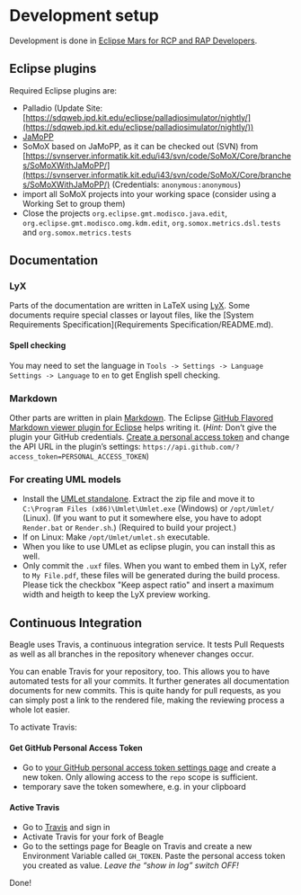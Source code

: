 # Development setup

Development is done in [Eclipse Mars for RCP and RAP Developers](http://www.eclipse.org/downloads/packages/eclipse-rcp-and-rap-developers/mars1).

## Eclipse plugins

Required Eclipse plugins are:

 * Palladio (Update Site: [https://sdqweb.ipd.kit.edu/eclipse/palladiosimulator/nightly/](https://sdqweb.ipd.kit.edu/eclipse/palladiosimulator/nightly/))
 * [JaMoPP](http://www.jamopp.org/index.php/JaMoPP)
 * SoMoX based on JaMoPP, as it can be checked out (SVN) from [https://svnserver.informatik.kit.edu/i43/svn/code/SoMoX/Core/branches/SoMoXWithJaMoPP/](https://svnserver.informatik.kit.edu/i43/svn/code/SoMoX/Core/branches/SoMoXWithJaMoPP/) (Credentials: `anonymous:anonymous`)
  * import all SoMoX projects into your working space (consider using a Working Set to group them)
  * Close the projects `org.eclipse.gmt.modisco.java.edit`, `org.eclipse.gmt.modisco.omg.kdm.edit`, `org.somox.metrics.dsl.tests` and `org.somox.metrics.tests`
  
## Documentation

### LyX
Parts of the documentation are written in LaTeX using [LyX](http://www.lyx.org/). Some documents require special classes or layout files, like the [System Requirements Specification](Requirements Specification/README.md).

#### Spell checking
You may need to set the language in `Tools -> Settings -> Language Settings -> Language` to `en` to get English spell checking.

### Markdown
Other parts are written in plain [Markdown](https://github.com/adam-p/markdown-here/wiki/Markdown-Cheatsheet). The Eclipse [GitHub Flavored Markdown viewer plugin for Eclipse](https://marketplace.eclipse.org/content/github-flavored-markdown-viewer-plugin-eclipse) helps writing it. (_Hint:_ Don’t give the plugin your GitHub credentials. [Create a personal access token](https://github.com/settings/tokens) and change the API URL in the plugin’s settings: `https://api.github.com/?access_token=PERSONAL_ACCESS_TOKEN`)

### For creating UML models

 * Install the [UMLet standalone](http://www.umlet.com/changes.htm). Extract the zip file and move it to `C:\Program Files (x86)\Umlet\Umlet.exe` (Windows) or `/opt/Umlet/` (Linux). (If you want to put it somewhere else, you have to adopt `Render.bat` or `Render.sh`.) (Required to build your project.)
 * If on Linux: Make `/opt/Umlet/umlet.sh` executable.
 * When you like to use UMLet as eclipse plugin, you can install this as well.
 * Only commit the `.uxf` files. When you want to embed them in LyX, refer to `My File.pdf`, these files will be generated during the build process. Please tick the checkbox "Keep aspect ratio" and insert a maximum width and heigth to keep the LyX preview working.


## Continuous Integration
Beagle uses Travis, a continuous integration service. It tests Pull Requests as well as all branches in the repository whenever changes occur.

You can enable Travis for your repository, too. This allows you to have automated tests for all your commits. It further generates all documentation documents for new commits. This is quite handy for pull requests, as you can simply post a link to the rendered file, making the reviewing process a whole lot easier.

To activate Travis:

#### Get GitHub Personal Access Token
 * Go to [your GitHub personal access token settings page](https://github.com/settings/tokens) and create a new token. Only allowing access to the `repo` scope is sufficient.
 * temporary save the token somewhere, e.g. in your clipboard
 
#### Active Travis
 * Go to [Travis](https:///travis-ci.org) and sign in
 * Activate Travis for your fork of Beagle
 * Go to the settings page for Beagle on Travis and create a new Environment Variable called `GH_TOKEN`. Paste the personal access token you created as value. _Leave the “show in log” switch OFF!_
 
Done!
